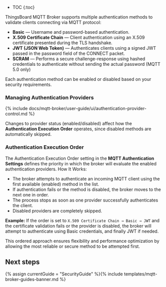 * TOC
{:toc}

ThingsBoard MQTT Broker supports multiple authentication methods to validate clients connecting via MQTT protocol:
- **Basic** — Username and password-based authentication.
- **X.509 Certificate Chain** — Client authentication using an X.509 certificate presented during the TLS handshake.
- **JWT (JSON Web Token)** — Authenticates clients using a signed JWT passed in the password field of the CONNECT packet.
- **SCRAM** — Performs a secure challenge-response using hashed credentials to authenticate without sending the actual password (MQTT 5.0 only)

Each authentication method can be enabled or disabled based on your security requirements.

### Managing Authentication Providers

{% include docs/mqtt-broker/user-guide/ui/authentication-provider-control.md %}

Changes to provider status (enabled/disabled) affect how the **Authentication Execution Order** operates, since disabled methods are automatically skipped.

### Authentication Execution Order

The Authentication Execution Order setting in the **MQTT Authentication Settings** defines the priority in which the broker will evaluate the enabled authentication providers. How It Works:

- The broker attempts to authenticate an incoming MQTT client using the first available (enabled) method in the list.
- If authentication fails or the method is disabled, the broker moves to the next one in order.
- The process stops as soon as one provider successfully authenticates the client.
- Disabled providers are completely skipped.

**Example:** If the order is set to `X.509 Certificate Chain → Basic → JWT` and the certificate validation fails or the provider is disabled, the broker will attempt to authenticate using Basic credentials, and finally JWT if needed.

This ordered approach ensures flexibility and performance optimization by allowing the most reliable or secure method to be attempted first.

## Next steps

{% assign currentGuide = "SecurityGuide" %}{% include templates/mqtt-broker-guides-banner.md %}
